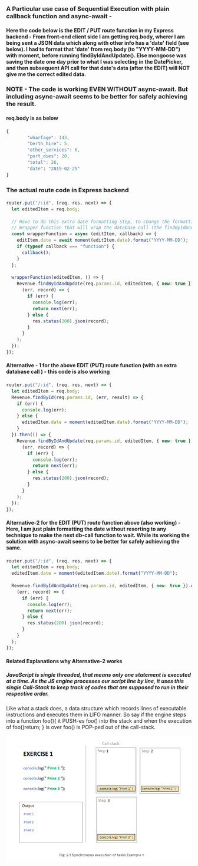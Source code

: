 ### A Particular use case of Sequential Execution with plain callback function and async-await -

#### Here the code below is the EDIT / PUT route function in my Express backend - From front-end client side I am getting req.body, wherer I am being sent a JSON data which along with other info has a 'date' field (see below). I had to format that 'date' from req.body (to "YYYY-MM-DD") with moment, before running findByIdAndUpdate(). Else mongoose was saving the date one day prior to what I was selecting in the DatePicker, and then subsequent API call for that date's data (after the EDIT) will NOT give me the correct edited data.

### NOTE - The code is working EVEN WITHOUT async-await. But including async-await seems to be better for safely achieving the result.

#### req.body is as below

```js
{
        "wharfage": 143,
        "berth_hire": 5,
        "other_services": 6,
        "port_dues": 20,
        "total": 26,
        "date": "2019-02-25"
}
```

### The actual route code in Express backend

```js
router.put("/:id", (req, res, next) => {
  let editedItem = req.body;

  // Have to do this extra date formatting step, to change the formatting of the 'date' field. Else mongoose was saving the date one day prior to what I was selecting in the DatePicker.
  // Wrapper function that will wrap the database call (the findByIdAndUpdate() query) within a callback function that gets executed after the database query has finished.
  const wrapperFunction = async (editItem, callback) => {
    editItem.date = await moment(editItem.date).format("YYYY-MM-DD");
    if (typeof callback === "function") {
      callback();
    }
  };

  wrapperFunction(editedItem, () => {
    Revenue.findByIdAndUpdate(req.params.id, editedItem, { new: true }).exec(
      (err, record) => {
        if (err) {
          console.log(err);
          return next(err);
        } else {
          res.status(200).json(record);
        }
      }
    );
  });
});
```

#### Alternative - 1 for the above EDIT (PUT) route function (with an extra database call ) - this code is also working

```js
router.put("/:id", (req, res, next) => {
  let editedItem = req.body;
  Revenue.findById(req.params.id, (err, result) => {
    if (err) {
      console.log(err);
    } else {
      editedItem.date = moment(editedItem.date).format("YYYY-MM-DD");
    }
  }).then(() => {
    Revenue.findByIdAndUpdate(req.params.id, editedItem, { new: true }).exec(
      (err, record) => {
        if (err) {
          console.log(err);
          return next(err);
        } else {
          res.status(200).json(record);
        }
      }
    );
  });
});
```

#### Alternative-2 for the EDIT (PUT) route function above (also working) - Here, I am just plain formatting the date without resorting to any technique to make the next db-call function to wait. While its working the solution with async-await seems to be better for safely achieving the same.

```js
router.put("/:id", (req, res, next) => {
  let editedItem = req.body;
  editedItem.date = moment(editedItem.date).format("YYYY-MM-DD");

  Revenue.findByIdAndUpdate(req.params.id, editedItem, { new: true }).exec(
    (err, record) => {
      if (err) {
        console.log(err);
        return next(err);
      } else {
        res.status(200).json(record);
      }
    }
  );
});
```

#### Related Explanations why Alternative-2 works

##### JavaScript is single threaded, that means only one statement is executed at a time. As the JS engine processes our script line by line, it uses this single Call-Stack to keep track of codes that are supposed to run in their respective order.

Like what a stack does, a data structure which records lines of executable instructions and executes them in LIFO manner. So say if the engine steps into a function foo(){ it PUSH-es foo() into the stack and when the execution of foo()return; } is over foo() is POP-ped out of the call-stack.

<img src="./sequential-execution-1.png">
